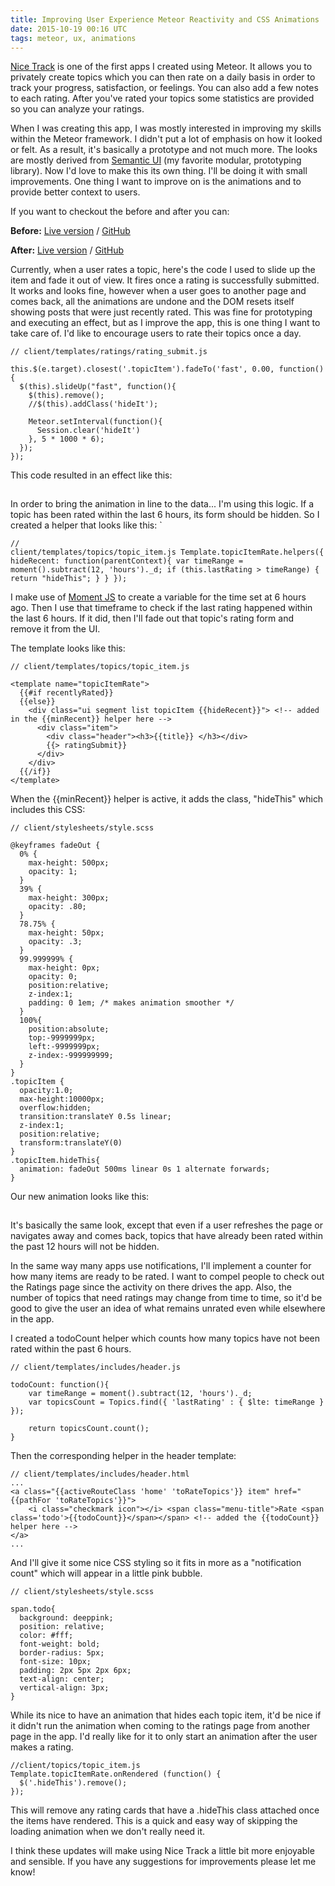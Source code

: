 ```yaml
---
title: Improving User Experience Meteor Reactivity and CSS Animations
date: 2015-10-19 00:16 UTC
tags: meteor, ux, animations
---
```


[Nice Track](https://nicetrack.meteor.com) is one of the first apps I created using Meteor. It allows you to privately create topics which you can then rate on a daily basis in order to track your progress, satisfaction, or feelings. You can also add a few notes to each rating. After you've rated your topics some statistics are provided so you can analyze your ratings.

When I was creating this app, I was mostly interested in improving my skills within the Meteor framework. I didn't put a lot of emphasis on how it looked or felt. As a result, it's basically a prototype and not much more. The looks are mostly derived from [Semantic UI](http://semantic-ui.com/) (my favorite modular, prototyping library). Now I'd love to make this its own thing. I'll be doing it with small improvements. One thing I want to improve on is the animations and to provide better context to users.

If you want to checkout the before and after you can:

**Before:**
[Live version](https://nicetrack-anims-before.meteor.com)
 / [GitHub](https://github.com/austinsamsel/endless-race/tree/css-animations-before)

**After:**
[Live version](https://nicetrack-anims-after.meteor.com)
 / [GitHub](https://github.com/austinsamsel/endless-race/tree/css-animations-after)

Currently, when a user rates a topic, here's the code I used to slide up the item and fade it out of view. It fires once a rating is successfully submitted. It works and looks fine, however when a user goes to another page and comes back, all the animations are undone and the DOM resets itself showing posts that were just recently rated. This was fine for prototyping and executing an effect, but as I improve the app, this is one thing I want to take care of. I'd like to encourage users to rate their topics once a day.

<pre><code class="language-javascript">// client/templates/ratings/rating_submit.js

this.$(e.target).closest('.topicItem').fadeTo('fast', 0.00, function() {
  $(this).slideUp("fast", function(){
    $(this).remove();
    //$(this).addClass('hideIt');

    Meteor.setInterval(function(){
      Session.clear('hideIt')
    }, 5 * 1000 * 6);
  });
});</code></pre>

This code resulted in an effect like this:

<img src="data:image/gif;base64,R0lGODlhAQABAAAAACH5BAEKAAEALAAAAAABAAEAAAICTAEAOw==" data-src="/images/blog/animation-before.gif" alt="ui before">

In order to bring the animation in line to the data... I'm using this logic. If a topic has been rated within the last 6 hours, its form should be hidden. So I created a helper that looks like this:
`<pre><code class="language-javascript">// client/templates/topics/topic_item.js
Template.topicItemRate.helpers({
  hideRecent: function(parentContext){
    var timeRange = moment().subtract(12, 'hours')._d;
    if (this.lastRating > timeRange) {
      return "hideThis";
    }
  }
});</code></pre>

I make use of [Moment JS](http://momentjs.com/) to create a variable for the time set at 6 hours ago. Then I use that timeframe to check if the last rating happened within the last 6 hours. If it did, then I'll fade out that topic's rating form and remove it from the UI.

The template looks like this:

    // client/templates/topics/topic_item.js

    <template name="topicItemRate">
      {{#if recentlyRated}}
      {{else}}
        <div class="ui segment list topicItem {{hideRecent}}"> <!-- added in the {{minRecent}} helper here -->
          <div class="item">
            <div class="header"><h3>{{title}} </h3></div>
            {{> ratingSubmit}}
          </div>
        </div>
      {{/if}}
    </template>

When the {{minRecent}} helper is active, it adds the class, "hideThis" which includes this CSS:

<pre><code class="language-css">// client/stylesheets/style.scss

@keyframes fadeOut {
  0% {
    max-height: 500px;
    opacity: 1;
  }
  39% {
    max-height: 300px;
    opacity: .80;
  }
  78.75% {
    max-height: 50px;
    opacity: .3;
  }
  99.999999% {
    max-height: 0px;
    opacity: 0;
    position:relative;
    z-index:1;
    padding: 0 1em; /* makes animation smoother */
  }
  100%{
    position:absolute;
    top:-9999999px;
    left:-9999999px;
    z-index:-999999999;
  }
}
.topicItem {
  opacity:1.0;
  max-height:10000px;
  overflow:hidden;
  transition:translateY 0.5s linear;
  z-index:1;
  position:relative;
  transform:translateY(0)
}
.topicItem.hideThis{
  animation: fadeOut 500ms linear 0s 1 alternate forwards;
}</code></pre>

Our new animation looks like this:

<img src="data:image/gif;base64,R0lGODlhAQABAAAAACH5BAEKAAEALAAAAAABAAEAAAICTAEAOw==" data-src="/images/blog/animation-after.gif" alt="ui afterwards">

It's basically the same look, except that even if a user refreshes the page or navigates away and comes back, topics that have already been rated within the past 12 hours will not be hidden.

In the same way many apps use notifications, I'll implement a counter for how many items are ready to be rated. I want to compel people to check out the Ratings page since the activity on there drives the app. Also, the number of topics that need ratings may change from time to time, so it'd be good to give the user an idea of what remains unrated even while elsewhere in the app.

I created a todoCount helper which counts how many topics have not been rated within the past 6 hours.

<pre><code class="language-javascript">// client/templates/includes/header.js

todoCount: function(){
	var timeRange = moment().subtract(12, 'hours')._d;
	var topicsCount = Topics.find({ 'lastRating' : { $lte: timeRange } });

	return topicsCount.count();
}</code></pre>

Then the corresponding helper in the header template:

    // client/templates/includes/header.html
    ...
    <a class="{{activeRouteClass 'home' 'toRateTopics'}} item" href="{{pathFor 'toRateTopics'}}">
    	<i class="checkmark icon"></i> <span class="menu-title">Rate <span class='todo'>{{todoCount}}</span></span> <!-- added the {{todoCount}} helper here -->
    </a>
    ...

And I'll give it some nice CSS styling so it fits in more as a "notification count" which will appear in a little pink bubble.

<pre><code class="language-css">// client/stylesheets/style.scss

span.todo{
  background: deeppink;
  position: relative;
  color: #fff;
  font-weight: bold;
  border-radius: 5px;
  font-size: 10px;
  padding: 2px 5px 2px 6px;
  text-align: center;
  vertical-align: 3px;
}</code></pre>

While its nice to have an animation that hides each topic item, it'd be nice if it didn't run the animation when coming to the ratings page from another page in the app. I'd really like for it to only start an animation after the user makes a rating.

<pre><code class="language-javascript">//client/topics/topic_item.js
Template.topicItemRate.onRendered (function() {
  $('.hideThis').remove();
});</code></pre>

This will remove any rating cards that have a .hideThis class attached once the items have rendered. This is a quick and easy way of skipping the loading animation when we don't really need it.

I think these updates will make using Nice Track a little bit more enjoyable and sensible. If you have any suggestions for improvements please let me know!
